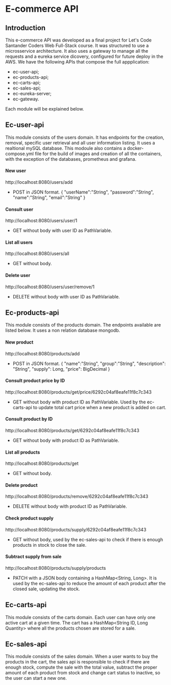 # E-commerce API

## Introduction

This e-commerce API was developed as a final project for Let's Code Santander Coders Web Full-Stack course. It was structured to use a microsservice architecture.
It also uses a gateway to manage all the requests and a eureka service dicovery, configured for future deploy in the AWS.
We have the following APIs that compose the full appplication:

* ec-user-api;
* ec-products-api;
* ec-carts-api;
* ec-sales-api;
* ec-eureka-server;
* ec-gateway.

Each module will be explained below.

## Ec-user-api

This module consists of the users domain. It has endpoints for the creation, removal, specific user retrieval and all user information listing.
It uses a realtional mySQL database. This modoule also contains a docker-compose.yml file for the build of images and creation of all the containers, with the exception of the databases, prometheus and grafana.

#### New user
http://localhost:8080/users/add
* POST in JSON format.
{
	"userName":"String",
	"password":"String",
	"name":"String",
	"email":"String"
}

#### Consult user
http://localhost:8080/users/user/1
* GET without body with user ID as PathVariable.

#### List all users
http://localhost:8080/users/all
* GET without body.

#### Delete user
http://localhost:8080/users/user/remove/1
* DELETE without body with user ID as PathVariable.

## Ec-products-api

This module consists of the products domain. The endpoints available are listed below.
It uses a non relation database mongodb.

#### New product
http://localhost:8080/products/add
* POST in JSON format.
{
	"name":"String",
	"group":"String",
	"description": "String",
	"supply": Long,
	"price": BigDecimal
}

#### Consult product price by ID
http://localhost:8080/products/get/price/6292c04af8eafe11f8c7c343
* GET without body with product ID as PathVariable. Used by the ec-carts-api to update total cart price when a new product is added on cart.

#### Consult product by ID
http://localhost:8080/products/get/6292c04af8eafe11f8c7c343
* GET without body with product ID as PathVariable.

#### List all products
http://localhost:8080/products/get
* GET without body.

#### Delete product
http://localhost:8080/products/remove/6292c04af8eafe11f8c7c343
* DELETE without body with product ID as PathVariable.

#### Check product supply
http://localhost:8080/products/supply/6292c04af8eafe11f8c7c343
* GET without body, used by the ec-sales-api to check if there is enough products in stock to close the sale.

#### Subtract supply from sale
http://localhost:8080/products/supply/products
* PATCH with a JSON body containing a HashMap<String, Long>. It is used by the ec-sales-api to reduce the amount of each product after the closed sale,
updating the stock.

## Ec-carts-api
This module consists of the carts domain. Each user can have only one active cart at a given time. The cart has a HashMap<String ID, Long Quantity> where all the products chosen are stored for a sale.

## Ec-sales-api
This module consists of the sales domain. When a user wants to buy the products in the cart, the sales api is responsible to check if there are enough stock, compute the sale with the total value, subtract the proper amount of each product from stock and change cart status to inactive, so the user can start a new one.




